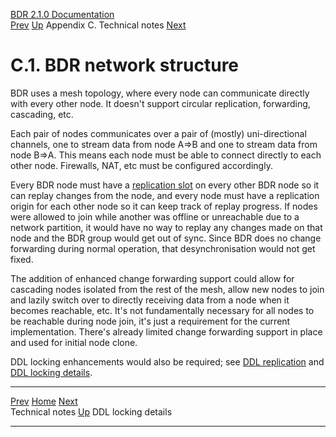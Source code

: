   [BDR 2.1.0 Documentation](README.md)                                                                                         
  [Prev](technotes.md "Technical notes")   [Up](technotes.md)    Appendix C. Technical notes    [Next](technotes-ddl-locking.md "DDL locking details")  


# C.1. BDR network structure

BDR uses a mesh topology, where every node can communicate directly with
every other node. It doesn\'t support circular replication, forwarding,
cascading, etc.

Each pair of nodes communicates over a pair of (mostly) uni-directional
channels, one to stream data from node A=\>B and one to stream data from
node B=\>A. This means each node must be able to connect directly to
each other node. Firewalls, NAT, etc must be configured accordingly.

Every BDR node must have a [replication
slot](https://www.postgresql.org/docs/current/static/logicaldecoding-explanation.html)
on every other BDR node so it can replay changes from the node, and
every node must have a replication origin for each other node so it can
keep track of replay progress. If nodes were allowed to join while
another was offline or unreachable due to a network partition, it would
have no way to replay any changes made on that node and the BDR group
would get out of sync. Since BDR does no change forwarding during normal
operation, that desynchronisation would not get fixed.

The addition of enhanced change forwarding support could allow for
cascading nodes isolated from the rest of the mesh, allow new nodes to
join and lazily switch over to directly receiving data from a node when
it becomes reachable, etc. It\'s not fundamentally necessary for all
nodes to be reachable during node join, it\'s just a requirement for the
current implementation. There\'s already limited change forwarding
support in place and used for initial node clone.

DDL locking enhancements would also be required; see [DDL
replication](ddl-replication.md) and [DDL locking
details](technotes-ddl-locking.md).



  --------------------------------------- ------------------------------------- ---------------------------------------------------
  [Prev](technotes.md)     [Home](README.md)     [Next](technotes-ddl-locking.md)  
  Technical notes                          [Up](technotes.md)                                  DDL locking details
  --------------------------------------- ------------------------------------- ---------------------------------------------------
